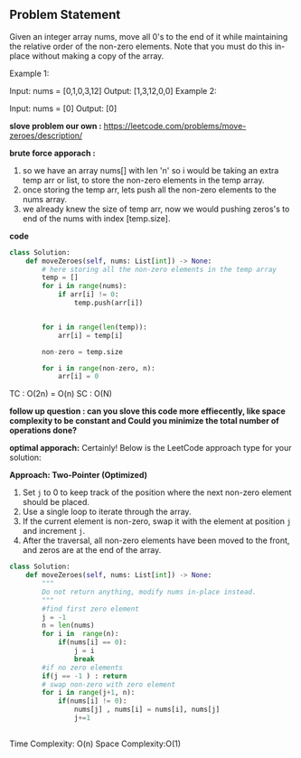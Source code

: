 ## Problem Statement
Given an integer array nums, move all 0's to the end of it while maintaining the relative order of the non-zero elements.
Note that you must do this in-place without making a copy of the array.

Example 1:

Input: nums = [0,1,0,3,12]
Output: [1,3,12,0,0]
Example 2:

Input: nums = [0]
Output: [0]

**slove problem our own :** https://leetcode.com/problems/move-zeroes/description/

**brute force apporach :**
1. so we have an array nums[] with len 'n' so i would be taking an extra temp arr or list, to store the 
non-zero elements in the temp array. 
2. once storing the temp arr, lets push all the non-zero elements to the nums array. 
3. we already knew the size of temp arr, now we would pushing zeros's to end of the nums with index [temp.size].

**code**
```python
class Solution:
    def moveZeroes(self, nums: List[int]) -> None:
        # here storing all the non-zero elements in the temp array
        temp = []
        for i in range(nums):
            if arr[i] != 0:
                temp.push(arr[i])


        for i in range(len(temp)):
            arr[i] = temp[i]

        non-zero = temp.size

        for i in range(non-zero, n):
            arr[i] = 0

```

TC : O(2n) = O(n)
SC : O(N) 

**follow up question : can you slove this code more effiecently, like space complexity to be constant and Could you minimize the total number of operations done?**

**optimal apporach:**
Certainly! Below is the LeetCode approach type for your solution:

**Approach: Two-Pointer (Optimized)**
1. Set `j` to 0 to keep track of the position where the next non-zero element should be placed.
2.  Use a single loop to iterate through the array.
3.  If the current element is non-zero, swap it with the element at position `j` and increment `j`.
4. After the traversal, all non-zero elements have been moved to the front, and zeros are at the end of the array.


```python 
class Solution:
    def moveZeroes(self, nums: List[int]) -> None:
        """
        Do not return anything, modify nums in-place instead.
        """
        #find first zero element
        j = -1 
        n = len(nums)
        for i in  range(n):
            if(nums[i] == 0):
                j = i
                break
        #if no zero elements 
        if(j == -1 ) : return 
        # swap non-zero with zero element 
        for i in range(j+1, n):
            if(nums[i] != 0):
                nums[j] , nums[i] = nums[i], nums[j]
                j+=1
        
```


Time Complexity: O(n)
Space Complexity:O(1) 

